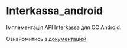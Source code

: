 Interkassa_android
==================

Імплементація API Interkassa для ОС Android.

Ознайомитись з <a href = "https://github.com/cliffroot/Interkassa_android/wiki"> документацієй </a>